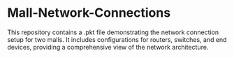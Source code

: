 # Mall-Network-Connections
This repository contains a .pkt file demonstrating the network connection setup for two malls. It includes configurations for routers, switches, and end devices, providing a comprehensive view of the network architecture.
